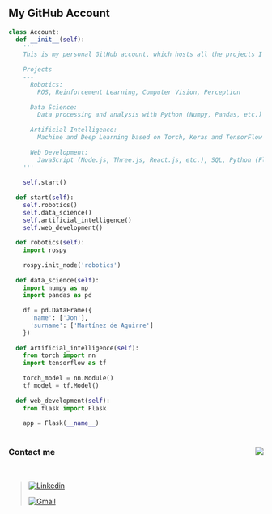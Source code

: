 ## My GitHub Account

```python
class Account:
  def __init__(self):
    '''
    This is my personal GitHub account, which hosts all the projects I'm working on.
    
    Projects
    ---
      Robotics:
        ROS, Reinforcement Learning, Computer Vision, Perception
        
      Data Science:
        Data processing and analysis with Python (Numpy, Pandas, etc.)
        
      Artificial Intelligence:
        Machine and Deep Learning based on Torch, Keras and TensorFlow
      
      Web Development:
        JavaScript (Node.js, Three.js, React.js, etc.), SQL, Python (Flask, Dash, etc.), HTML, CSS
    '''
    
    self.start()
    
  def start(self):
    self.robotics()
    self.data_science()
    self.artificial_intelligence()
    self.web_development()
    
  def robotics(self):
    import rospy
    
    rospy.init_node('robotics')
    
  def data_science(self):
    import numpy as np
    import pandas as pd
    
    df = pd.DataFrame({
      'name': ['Jon'],
      'surname': ['Martínez de Aguirre']
    })
    
  def artificial_intelligence(self):
    from torch import nn
    import tensorflow as tf
    
    torch_model = nn.Module()
    tf_model = tf.Model()
    
  def web_development(self):
    from flask import Flask
    
    app = Flask(__name__)
```

# 

<img align="right" src="https://github-readme-stats.vercel.app/api?username=jonmartinezdeaguirre&show_icons=true&icon_color=a80000&text_color=505050&bg_color=e0e0e0&title_color=003f61&custom_title=Stats"/>

### Contact me

<br>

> [![Linkedin](https://img.shields.io/badge/-LinkedIn-blue?style=for-the-badge&logo=Linkedin&logoColor=white)](https://www.linkedin.com/in/jon-martinez-de-aguirre/)
> 
> [![Gmail](https://img.shields.io/badge/-Gmail-red?style=for-the-badge&logo=Gmail&logoColor=white)](mailto:mtzjon10@gmail.com)
